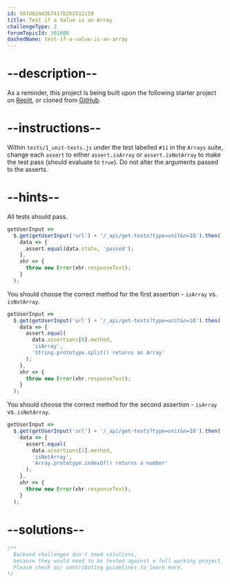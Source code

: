 ```yaml
---
id: 587d824d367417b2b2512c50
title: Test if a Value is an Array
challengeType: 2
forumTopicId: 301600
dashedName: test-if-a-value-is-an-array
---
```


# --description--

As a reminder, this project is being built upon the following starter project on [Replit](https://replit.com/github/freeCodeCamp/boilerplate-mochachai), or cloned from [GitHub](https://github.com/freeCodeCamp/boilerplate-mochachai/).

# --instructions--

Within `tests/1_unit-tests.js` under the test labelled `#11` in the `Arrays` suite, change each `assert` to either `assert.isArray` or `assert.isNotArray` to make the test pass (should evaluate to `true`). Do not alter the arguments passed to the asserts.

# --hints--

All tests should pass.

```js
getUserInput =>
  $.get(getUserInput('url') + '/_api/get-tests?type=unit&n=10').then(
    data => {
      assert.equal(data.state, 'passed');
    },
    xhr => {
      throw new Error(xhr.responseText);
    }
  );
```

You should choose the correct method for the first assertion - `isArray` vs. `isNotArray`.

```js
getUserInput =>
  $.get(getUserInput('url') + '/_api/get-tests?type=unit&n=10').then(
    data => {
      assert.equal(
        data.assertions[0].method,
        'isArray',
        'String.prototype.split() returns an Array'
      );
    },
    xhr => {
      throw new Error(xhr.responseText);
    }
  );
```

You should choose the correct method for the second assertion - `isArray` vs. `isNotArray`.

```js
getUserInput =>
  $.get(getUserInput('url') + '/_api/get-tests?type=unit&n=10').then(
    data => {
      assert.equal(
        data.assertions[1].method,
        'isNotArray',
        'Array.prototype.indexOf() returns a number'
      );
    },
    xhr => {
      throw new Error(xhr.responseText);
    }
  );
```

# --solutions--

```js
/**
  Backend challenges don't need solutions, 
  because they would need to be tested against a full working project. 
  Please check our contributing guidelines to learn more.
*/
```
